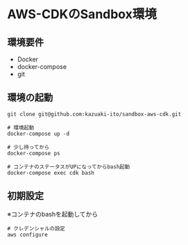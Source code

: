 # AWS-CDKのSandbox環境

## 環境要件

* Docker
* docker-compose
* git

## 環境の起動

```
git clone git@github.com:kazuaki-ito/sandbox-aws-cdk.git
```

```shell script
# 環境起動
docker-compose up -d

# 少し待ってから
docker-compose ps 

# コンテナのステータスがUPになってからbash起動
docker-compose exec cdk bash
```

## 初期設定

※コンテナのbashを起動してから

```shell script
# クレデンシャルの設定
aws configure
```